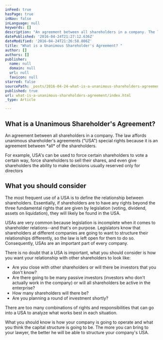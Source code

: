 ```yaml
---
inFeed: true
hasPage: true
inNav: false
inLanguage: null
keywords: []
description: "An agreement between all shareholders in a company. The law affords unanimous shareholder's agreements (\"USA\") special rights because it is an agreement between *all* of the shareholders. "
datePublished: '2016-04-24T21:27:12.636Z'
dateModified: '2016-04-24T21:26:58.806Z'
title: "What is a Unanimous Shareholder's Agreement? "
author: []
authors: []
publisher:
  name: null
  domain: null
  url: null
  favicon: null
starred: false
sourcePath: _posts/2016-04-24-what-is-a-unanimous-shareholders-agreement.md
published: true
url: what-is-a-unanimous-shareholders-agreement/index.html
_type: Article

---
```

## What is a Unanimous Shareholder's Agreement? 

An agreement between all shareholders in a company. The law affords unanimous shareholder's agreements ("USA") special rights because it is an agreement between \*all\* of the shareholders. 

For example, USA's can be used to force certain shareholders to vote a certain way, force shareholders to sell their shares, and even give shareholders the ability to make decisions usually reserved only for directors

## What you should consider

The most frequent use of a USA is to define the relationship between shareholders. Essentially, if shareholders are to have any rights beyond the three fundamental rights that are given by legislation (voting, dividend, assets on liquidation), they will likely be found in the USA. 

USAs are very common because legislation is incomplete when it comes to shareholder relations--and that's on purpose. Legislators know that shareholders at different companies are going to want to structure their relationships differently, so the law is left open for them to do so. Consequently, USAs are an important part of every company. 

There is no doubt that a USA is important, what you should consider is how you want your relationship with other shareholders to look like: 

* Are you close with other shareholders or will there be investors that you don't know?
* Are there going to be many passive investors (investors who don't actually work in the company) or will all shareholders be active in the enterprise?
* How many shareholders will there be?
* Are you planning a round of investment shortly?

There are too many combinations of rights and responsibilities that can go into a USA to analyze what works best in each situation. 

What you should know is how your company is going to operate and what you think the capital structure is going to be. The more you can bring to your lawyer, the better he will be able to structure your company's USA.
